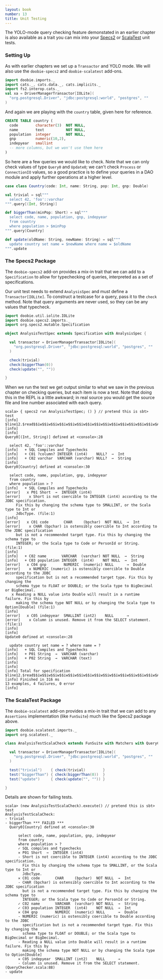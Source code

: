 ```yaml
---
layout: book
number: 13
title: Unit Testing
---
```


The YOLO-mode query checking feature demonstated in an earlier chapter is also available as a trait you can mix into your [Specs2](http://etorreborre.github.io/specs2/) or [ScalaTest](http://www.scalatest.org/) unit tests.

### Setting Up

As with earlier chapters we set up a `Transactor` and YOLO mode. We will also use the `doobie-specs2` and `doobie-scalatest` add-ons.

```scala
import doobie.imports._
import cats._, cats.data._, cats.implicits._
import fs2.interop.cats._
val xa = DriverManagerTransactor[IOLite](
  "org.postgresql.Driver", "jdbc:postgresql:world", "postgres", ""
)
```

And again we are playing with the `country` table, given here for reference.

```sql
CREATE TABLE country (
  code        character(3)  NOT NULL,
  name        text          NOT NULL,
  population  integer       NOT NULL,
  gnp         numeric(10,2),
  indepyear   smallint
  -- more columns, but we won't use them here
)
```

So here are a few queries we would like to check. Note that we can only check values of type `Query0` and `Update0`; we can't check `Process` or `ConnectionIO` values, so a good practice is to define your queries in a DAO module and apply further operations at a higher level.

```scala
case class Country(code: Int, name: String, pop: Int, gnp: Double)

val trivial = sql"""
  select 42, 'foo'::varchar
""".query[(Int, String)]

def biggerThan(minPop: Short) = sql"""
  select code, name, population, gnp, indepyear
  from country
  where population > $minPop
""".query[Country]

def update(oldName: String, newName: String) = sql"""
  update country set name = $newName where name = $oldName
""".update
```

### The Specs2 Package

The `doobie-specs2` add-on provides a mix-in trait that we can add to a `Specification` to allow for typechecking of queries, interpreted as a set of specifications.

Our unit test needs to extend `AnalysisSpec` and must define a `Transactor[IOLite]`. To construct a testcase for a query, pass it to the `check` method. Note that query arguments are never used, so they can be any values that typecheck.

```scala
import doobie.util.iolite.IOLite
import doobie.specs2.imports._
import org.specs2.mutable.Specification

object AnalysisTestSpec extends Specification with AnalysisSpec {

  val transactor = DriverManagerTransactor[IOLite](
    "org.postgresql.Driver", "jdbc:postgresql:world", "postgres", ""
  )

  check(trivial)
  check(biggerThan(0))
  check(update("", ""))

}
```

When we run the test we get output similar to what we saw in the previous chapter on checking queries, but each item is now a test. Note that doing this in the REPL is a little awkward; in real source you would get the source file and line number associated with each query.

```
scala> { specs2 run AnalysisTestSpec; () } // pretend this is sbt> test
[info] $line12.$read$$iw$$iw$$iw$$iw$$iw$$iw$$iw$$iw$$iw$$iw$$iw$$iw$$iw$$iw$AnalysisTestSpec$
[info] 
[info] 
Query0[(Int, String)] defined at <console>:28
  
  select 42, 'foo'::varchar
[info]   + SQL Compiles and Typechecks
[info]   + C01 ?column? INTEGER (int4)    NULL?  →  Int
[info]   + C02 varchar  VARCHAR (varchar) NULL?  →  String
[info] 
Query0[Country] defined at <console>:30
  
  select code, name, population, gnp, indepyear
  from country
  where population > ?
[info]   + SQL Compiles and Typechecks
[error]   x P01 Short  →  INTEGER (int4)
[error]    x Short is not coercible to INTEGER (int4) according to the JDBC specification.
     Fix this by changing the schema type to SMALLINT, or the Scala type to Int or
     JdbcType. (file:1)
[info] 
[error]   x C01 code       CHAR     (bpchar)  NOT NULL  →  Int
[error]    x CHAR (bpchar) is ostensibly coercible to Int according to the JDBC specification
     but is not a recommended target type. Fix this by changing the schema type to
     INTEGER; or the Scala type to Code or PersonId or String. (file:1)
[info] 
[info]   + C02 name       VARCHAR  (varchar) NOT NULL  →  String
[info]   + C03 population INTEGER  (int4)    NOT NULL  →  Int
[error]   x C04 gnp        NUMERIC  (numeric) NULL      →  Double
[error]    x NUMERIC (numeric) is ostensibly coercible to Double according to the JDBC
     specification but is not a recommended target type. Fix this by changing the
     schema type to FLOAT or DOUBLE; or the Scala type to BigDecimal or BigDecimal.
   x Reading a NULL value into Double will result in a runtime failure. Fix this by
     making the schema type NOT NULL or by changing the Scala type to Option[Double] (file:1)
[info] 
[error]   x C05 indepyear  SMALLINT (int2)    NULL      →  
[error]    x Column is unused. Remove it from the SELECT statement. (file:1)
[info] 
[info] 
Update0 defined at <console>:28
  
  update country set name = ? where name = ?
[info]   + SQL Compiles and Typechecks
[info]   + P01 String  →  VARCHAR (varchar)
[info]   + P02 String  →  VARCHAR (text)
[info] 
[info] 
[info] Total for specification $line12.$read$$iw$$iw$$iw$$iw$$iw$$iw$$iw$$iw$$iw$$iw$$iw$$iw$$iw$$iw$AnalysisTestSpec$
[info] Finished in 316 ms
13 examples, 4 failures, 0 error
[info] 
```

### The ScalaTest Package

The `doobie-scalatest` add-on provides a mix-in trait that we can add to any `Assertions` implementation (like `FunSuite`) much like the Specs2 package above.

```scala
import doobie.scalatest.imports._
import org.scalatest._

class AnalysisTestScalaCheck extends FunSuite with Matchers with QueryChecker {

  val transactor = DriverManagerTransactor[IOLite](
    "org.postgresql.Driver", "jdbc:postgresql:world", "postgres", ""
  )

  test("trivial")    { check(trivial)        }
  test("biggerThan") { check(biggerThan(0))  }
  test("update")     { check(update("", "")) }

}
```

Details are shown for failing tests.

```
scala> (new AnalysisTestScalaCheck).execute() // pretend this is sbt> test
AnalysisTestScalaCheck:
- trivial
- biggerThan *** FAILED ***
  Query0[Country] defined at <console>:30
  
      select code, name, population, gnp, indepyear
      from country
      where population > ?
      ✓ SQL compiles and typechecks
      ✕ P01 Short  →  INTEGER (int4)
      - Short is not coercible to INTEGER (int4) according to the JDBC specification.
        Fix this by changing the schema type to SMALLINT, or the Scala type to Int or
        JdbcType.
      ✕ C01 code       CHAR     (bpchar)  NOT NULL  →  Int
      - CHAR (bpchar) is ostensibly coercible to Int according to the JDBC specification
        but is not a recommended target type. Fix this by changing the schema type to
        INTEGER; or the Scala type to Code or PersonId or String.
      ✓ C02 name       VARCHAR  (varchar) NOT NULL  →  String
      ✓ C03 population INTEGER  (int4)    NOT NULL  →  Int
      ✕ C04 gnp        NUMERIC  (numeric) NULL      →  Double
      - NUMERIC (numeric) is ostensibly coercible to Double according to the JDBC
        specification but is not a recommended target type. Fix this by changing the
        schema type to FLOAT or DOUBLE; or the Scala type to BigDecimal or BigDecimal.
      - Reading a NULL value into Double will result in a runtime failure. Fix this by
        making the schema type NOT NULL or by changing the Scala type to Option[Double]
      ✕ C05 indepyear  SMALLINT (int2)    NULL      →  
      - Column is unused. Remove it from the SELECT statement. (QueryChecker.scala:88)
- update
```

